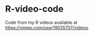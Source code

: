 R-video-code
============

Code from my R videos available at https://vimeo.com/user19035707/videos.
